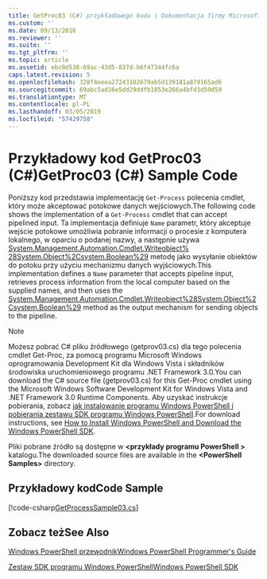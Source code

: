 ```yaml
---
title: GetProc03 (C#) przykładowego kodu | Dokumentacja firmy Microsoft
ms.custom: ''
ms.date: 09/13/2016
ms.reviewer: ''
ms.suite: ''
ms.tgt_pltfrm: ''
ms.topic: article
ms.assetid: ebc0d538-69ac-43d5-837d-b6f47344fc6a
caps.latest.revision: 5
ms.openlocfilehash: 328f4eeea27243102679ab5d139181a878165ad6
ms.sourcegitcommit: 69abc5ad16e5dd29ddfb1853e266a4bfd1d59d59
ms.translationtype: MT
ms.contentlocale: pl-PL
ms.lasthandoff: 03/05/2019
ms.locfileid: "57429758"
---
```

# <a name="getproc03-c-sample-code"></a><span data-ttu-id="0dd85-102">Przykładowy kod GetProc03 (C#)</span><span class="sxs-lookup"><span data-stu-id="0dd85-102">GetProc03 (C#) Sample Code</span></span>

<span data-ttu-id="0dd85-103">Poniższy kod przedstawia implementację `Get-Process` polecenia cmdlet, który może akceptować potokowe danych wejściowych.</span><span class="sxs-lookup"><span data-stu-id="0dd85-103">The following code shows the implementation of a `Get-Process` cmdlet that can accept pipelined input.</span></span> <span data-ttu-id="0dd85-104">Ta implementacja definiuje `Name` parametr, który akceptuje wejście potokowe umożliwia pobranie informacji o procesie z komputera lokalnego, w oparciu o podanej nazwy, a następnie używa [System.Management.Automation.Cmdlet.Writeobject% 28System.Object%2Csystem.Boolean%29](/dotnet/api/System.Management.Automation.Cmdlet.WriteObject%28System.Object%2CSystem.Boolean%29) metodę jako wysyłanie obiektów do potoku przy użyciu mechanizmu danych wyjściowych.</span><span class="sxs-lookup"><span data-stu-id="0dd85-104">This implementation defines a `Name` parameter that accepts pipeline input, retrieves process information from the local computer based on the supplied names, and then uses the [System.Management.Automation.Cmdlet.Writeobject%28System.Object%2Csystem.Boolean%29](/dotnet/api/System.Management.Automation.Cmdlet.WriteObject%28System.Object%2CSystem.Boolean%29) method as the output mechanism for sending objects to the pipeline.</span></span>

> [!NOTE]
> <span data-ttu-id="0dd85-105">Możesz pobrać C# pliku źródłowego (getprov03.cs) dla tego polecenia cmdlet Get-Proc, za pomocą programu Microsoft Windows oprogramowania Development Kit dla Windows Vista i składników środowiska uruchomieniowego programu .NET Framework 3.0.</span><span class="sxs-lookup"><span data-stu-id="0dd85-105">You can download the C# source file (getprov03.cs) for this Get-Proc cmdlet using the Microsoft Windows Software Development Kit for Windows Vista and .NET Framework 3.0 Runtime Components.</span></span> <span data-ttu-id="0dd85-106">Aby uzyskać instrukcje pobierania, zobacz [jak instalowanie programu Windows PowerShell i pobierania zestawu SDK programu Windows PowerShell](/powershell/developer/installing-the-windows-powershell-sdk).</span><span class="sxs-lookup"><span data-stu-id="0dd85-106">For download instructions, see [How to Install Windows PowerShell and Download the Windows PowerShell SDK](/powershell/developer/installing-the-windows-powershell-sdk).</span></span>
>
> <span data-ttu-id="0dd85-107">Pliki pobrane źródło są dostępne w  **\<przykłady programu PowerShell >** katalogu.</span><span class="sxs-lookup"><span data-stu-id="0dd85-107">The downloaded source files are available in the **\<PowerShell Samples>** directory.</span></span>

## <a name="code-sample"></a><span data-ttu-id="0dd85-108">Przykładowy kod</span><span class="sxs-lookup"><span data-stu-id="0dd85-108">Code Sample</span></span>

[!code-csharp[GetProcessSample03.cs](../../powershell-sdk-samples/SDK-2.0/csharp/GetProcessSample03/GetProcessSample03.cs#L11-L78 "GetProcessSample03.cs")]

## <a name="see-also"></a><span data-ttu-id="0dd85-109">Zobacz też</span><span class="sxs-lookup"><span data-stu-id="0dd85-109">See Also</span></span>

[<span data-ttu-id="0dd85-110">Windows PowerShell przewodnik</span><span class="sxs-lookup"><span data-stu-id="0dd85-110">Windows PowerShell Programmer's Guide</span></span>](./windows-powershell-programmer-s-guide.md)

[<span data-ttu-id="0dd85-111">Zestaw SDK programu Windows PowerShell</span><span class="sxs-lookup"><span data-stu-id="0dd85-111">Windows PowerShell SDK</span></span>](../windows-powershell-reference.md)